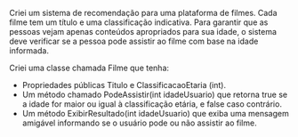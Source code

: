 Criei um sistema de recomendação para uma plataforma de filmes. Cada filme tem um título e uma classificação indicativa. Para garantir que as pessoas vejam apenas conteúdos apropriados para sua idade, o sistema deve verificar se a pessoa pode assistir ao filme com base na idade informada.

Criei uma classe chamada Filme que tenha:

- Propriedades públicas Titulo e ClassificacaoEtaria (int).
- Um método chamado PodeAssistir(int idadeUsuario) que retorna true se a idade for maior ou igual à classificação etária, e false caso contrário.
- Um método ExibirResultado(int idadeUsuario) que exiba uma mensagem amigável informando se o usuário pode ou não assistir ao filme.
